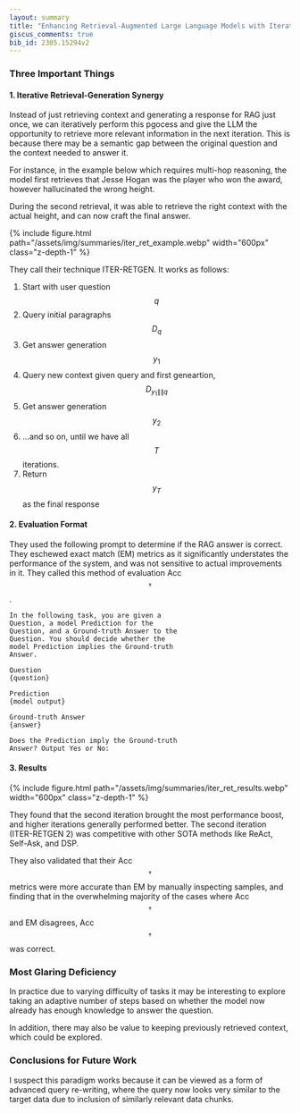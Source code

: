 ```yaml
---
layout: summary
title: "Enhancing Retrieval-Augmented Large Language Models with Iterative Retrieval-Generation Synergy"
giscus_comments: true
bib_id: 2305.15294v2
---
```


### Three Important Things

#### 1. Iterative Retrieval-Generation Synergy

Instead of just retrieving context and generating a response for RAG just once,
we can iteratively perform this pgocess and give the LLM the opportunity to
retrieve more relevant information in the next iteration. This is because there
may be a semantic gap between the original question and the context needed to
answer it.

For instance, in the example below which requires multi-hop reasoning, the model
first retrieves that Jesse Hogan was the player who won the award, however
hallucinated the wrong height.

During the second retrieval, it was able to retrieve the right context
with the actual height, and can now craft the final answer.

{% include figure.html
    path="/assets/img/summaries/iter_ret_example.webp"
    width="600px"
    class="z-depth-1"
%}

They call their technique ITER-RETGEN. It works as follows:

1. Start with user question $$q$$
2. Query initial paragraphs $$D_{q}$$
3. Get answer generation $$y_1$$
4. Query new context given query and first geneartion, $$D_{y_1 \|\| q}$$
5. Get answer generation $$y_2$$
6. ...and so on, until we have all $$T$$ iterations. 
7. Return $$y_T$$ as the final response

#### 2. Evaluation Format

They used the following prompt to determine if the RAG answer is correct.
They eschewed exact match (EM) metrics as it significantly understates the
performance of the system, and was not sensitive to actual improvements in it.
They called this method of evaluation Acc$$^\dagger$$.

```
In the following task, you are given a
Question, a model Prediction for the
Question, and a Ground-truth Answer to the
Question. You should decide whether the
model Prediction implies the Ground-truth
Answer.

Question
{question}

Prediction
{model output}

Ground-truth Answer
{answer}

Does the Prediction imply the Ground-truth
Answer? Output Yes or No:
```

#### 3. Results

{% include figure.html
    path="/assets/img/summaries/iter_ret_results.webp"
    width="600px"
    class="z-depth-1"
%}

They found that the second iteration brought the most performance boost, and
higher iterations generally performed better. The second iteration (ITER-RETGEN 2) was competitive with other SOTA methods like ReAct, Self-Ask, and DSP.

They also validated that their Acc$$^\dagger$$ metrics were more accurate than
EM by manually inspecting samples, and finding that in the overwhelming majority
of the cases where Acc$$^\dagger$$ and EM disagrees, Acc$$^\dagger$$ was
correct.

### Most Glaring Deficiency

In practice due to varying difficulty of tasks it may be interesting to explore
taking an adaptive number of steps based on whether the model now already has
enough knowledge to answer the question.

In addition, there may also be value to keeping previously retrieved context,
which could be explored.

### Conclusions for Future Work

I suspect this paradigm works because it can be viewed as a form of 
advanced query re-writing, where the query now looks very similar to the target
data due to inclusion of similarly relevant data chunks.
